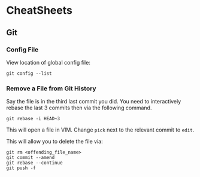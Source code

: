 # CheatSheets

## Git 

### Config File
View location of global config file:

```
git config --list
```

### Remove a File from Git History

Say the file is in the third last commit you did. You need to interactively rebase the last 3 commits then via the following command.

``` 
git rebase -i HEAD~3
```

This will open a file in VIM. Change `pick` next to the relevant commit to `edit`. 

This will allow you to delete the file via:

```
git rm <offending_file_name>
git commit --amend
git rebase --continue
git push -f
```
